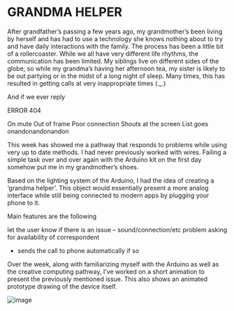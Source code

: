 # GRANDMA HELPER


After grandfather’s passing a few years ago, my grandmother’s been living by herself and has had to use a technology she knows nothing about to try and have daily interactions with the family. The process has been a little bit of a rollercoaster. While we all have very different life rhythms, the communication has been limited. My siblings live on different sides of the globe, so while my grandma’s having her afternoon tea, my sister is likely to be out partying or in the midst of a long night of sleep. Many times, this has resulted in getting calls at very inappropriate times (._.) 

And if we ever reply 

ERROR 404

On mute
Out of frame
Poor connection
Shouts at the screen
List goes onandonandonandon


This week has showed me a pathway that responds to problems while using very up to date methods. 
I had never previously worked with wires. 
Failing a simple task over and over again with the Arduino kit on the first day somehow put me in my grandmother’s shoes. 


Based on the lighting system of the Arduino, I had the idea of creating a ‘grandma helper’. This object would essentially present a more analog interface while still being connected to modern apps by plugging your phone to it. 

Main features are the following

let the user know if there is an issue – sound/connection/etc problem
asking for availability of correspondent 
-	sends the call to phone automatically if so 

Over the week, along with familiarizing myself with the Arduino as well as the creative computing pathway, I’ve worked on a short animation to present the previously mentioned issue. This also shows an animated prototype drawing of the device itself.




 
![image](https://user-images.githubusercontent.com/93540678/140513282-4c2b89d9-44b4-4212-a134-6f3449a080a8.png)
